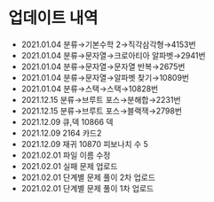 # 업데이트 내역 
- 2021.01.04 분류→기본수학 2→직각삼각형→4153번
- 2021.01.04 분류→문자열→크로아티아 알파벳→2941번
- 2021.01.04 분류→문자열→문자열 반복→2675번
- 2021.01.04 분류→문자열→알파벳 찾기→10809번
- 2021.01.04 분류→스택→스택→10828번
- 2021.12.15 분류→브루트 포스→분해합→2231번
- 2021.12.15 분류→브루트 포스→블랙잭→2798번
- 2021.12.09 큐,덱 10866 덱
- 2021.12.09 2164 카드2
- 2021.12.09 재귀 10870 피보나치 수 5
- 2021.02.01 파일 이름 수정
- 2021.02.01 실패 문제 업로드
- 2021.02.01 단계별 문제 풀이 2차 업로드
- 2021.02.01 단계별 문제 풀이 1차 업로드
